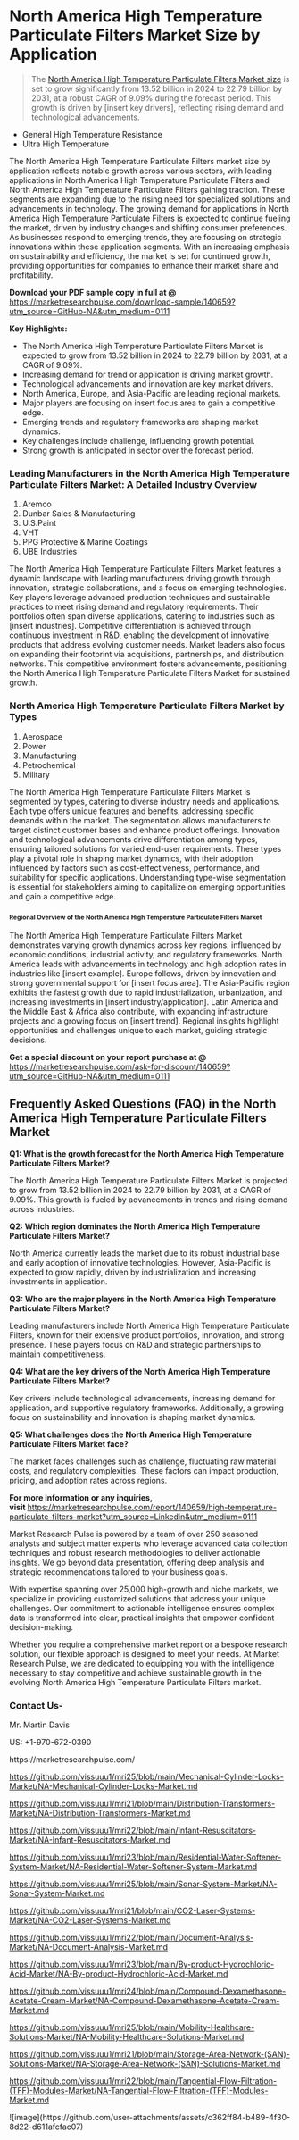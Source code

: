 <h1>North America High Temperature Particulate Filters Market&nbsp;Size by Application</h1><blockquote><p>The <a href="https://marketresearchpulse.com/download-sample/140659?utm_source=GitHub-NA&amp;utm_medium=0111">North America High Temperature Particulate Filters Market size</a> is set to grow significantly from 13.52 billion in 2024 to 22.79 billion by 2031, at a robust CAGR of 9.09% during the forecast period. This growth is driven by [insert key drivers], reflecting rising demand and technological advancements.</p></blockquote><ul><li>General High Temperature Resistance<li> Ultra High Temperature</li></ul><p>The North America High Temperature Particulate Filters market size by application reflects notable growth across various sectors, with leading applications in North America High Temperature Particulate Filters and North America High Temperature Particulate Filters gaining traction. These segments are expanding due to the rising need for specialized solutions and advancements in technology. The growing demand for applications in North America High Temperature Particulate Filters is expected to continue fueling the market, driven by industry changes and shifting consumer preferences. As businesses respond to emerging trends, they are focusing on strategic innovations within these application segments. With an increasing emphasis on sustainability and efficiency, the market is set for continued growth, providing opportunities for companies to enhance their market share and profitability.</p><p><strong>Download your PDF sample copy in full at @ </strong><a href="https://marketresearchpulse.com/download-sample/140659?utm_source=GitHub-NA&amp;utm_medium=0111">https://marketresearchpulse.com/download-sample/140659?utm_source=GitHub-NA&amp;utm_medium=0111</a></p><p><strong>Key Highlights: </strong></p><ul><li>The North America High Temperature Particulate Filters Market is expected to grow from 13.52 billion in 2024 to 22.79 billion by 2031, at a CAGR of 9.09%.</li><li>Increasing demand for trend or application is driving market growth.</li><li>Technological advancements and innovation are key market drivers.</li><li>North America, Europe, and Asia-Pacific are leading regional markets.</li><li>Major players are focusing on insert focus area to gain a competitive edge.</li><li>Emerging trends and regulatory frameworks are shaping market dynamics.</li><li>Key challenges include challenge, influencing growth potential.</li><li>Strong growth is anticipated in sector over the forecast period.</li></ul><h3>Leading Manufacturers in the North America High Temperature Particulate Filters Market: A Detailed Industry Overview</h3><ol><li>Aremco</li><li>Dunbar Sales & Manufacturing</li><li>U.S.Paint</li><li>VHT</li><li>PPG Protective & Marine Coatings</li><li>UBE Industries</li></ol><div class="flex max-w-full flex-col flex-grow"><div class="min-h-8 text-message flex w-full flex-col items-end gap-2 whitespace-normal break-words [.text-message+&amp;]:mt-5" dir="auto" data-message-author-role="assistant" data-message-id="fd8432e4-4910-450d-b182-61b7bfb0a01f" data-message-model-slug="gpt-4o"><div class="flex w-full flex-col gap-1 empty:hidden first:pt-[3px]"><div class="markdown prose w-full break-words dark:prose-invert light"><p>The North America High Temperature Particulate Filters Market features a dynamic landscape with leading manufacturers driving growth through innovation, strategic collaborations, and a focus on emerging technologies. Key players leverage advanced production techniques and sustainable practices to meet rising demand and regulatory requirements. Their portfolios often span diverse applications, catering to industries such as [insert industries]. Competitive differentiation is achieved through continuous investment in R&amp;D, enabling the development of innovative products that address evolving customer needs. Market leaders also focus on expanding their footprint via acquisitions, partnerships, and distribution networks. This competitive environment fosters advancements, positioning the North America High Temperature Particulate Filters Market for sustained growth.</p></div></div></div></div><h3>North America High Temperature Particulate Filters Market by Types</h3><ol><li>Aerospace<li> Power<li> Manufacturing<li> Petrochemical<li> Military</li></ol><div class="flex max-w-full flex-col flex-grow"><div class="min-h-8 text-message flex w-full flex-col items-end gap-2 whitespace-normal break-words [.text-message+&amp;]:mt-5" dir="auto" data-message-author-role="assistant" data-message-id="084470be-0bb7-4664-bddf-5156b4f41249" data-message-model-slug="gpt-4o-mini"><div class="flex w-full flex-col gap-1 empty:hidden first:pt-[3px]"><div class="markdown prose w-full break-words dark:prose-invert light"><p>The North America High Temperature Particulate Filters Market is segmented by types, catering to diverse industry needs and applications. Each type offers unique features and benefits, addressing specific demands within the market. The segmentation allows manufacturers to target distinct customer bases and enhance product offerings. Innovation and technological advancements drive differentiation among types, ensuring tailored solutions for varied end-user requirements. These types play a pivotal role in shaping market dynamics, with their adoption influenced by factors such as cost-effectiveness, performance, and suitability for specific applications. Understanding type-wise segmentation is essential for stakeholders aiming to capitalize on emerging opportunities and gain a competitive edge.</p></div></div></div></div><h3><span style="font-size: 11px;">Regional Overview of the North America High Temperature Particulate Filters Market</span></h3><div class="flex max-w-full flex-col flex-grow"><div class="min-h-8 text-message flex w-full flex-col items-end gap-2 whitespace-normal break-words [.text-message+&amp;]:mt-5" dir="auto" data-message-author-role="assistant" data-message-id="e9038762-ce64-4e30-91c9-9bd413514231" data-message-model-slug="gpt-4o-mini"><div class="flex w-full flex-col gap-1 empty:hidden first:pt-[3px]"><div class="markdown prose w-full break-words dark:prose-invert light"><p>The North America High Temperature Particulate Filters Market demonstrates varying growth dynamics across key regions, influenced by economic conditions, industrial activity, and regulatory frameworks. North America leads with advancements in technology and high adoption rates in industries like [insert example]. Europe follows, driven by innovation and strong governmental support for [insert focus area]. The Asia-Pacific region exhibits the fastest growth due to rapid industrialization, urbanization, and increasing investments in [insert industry/application]. Latin America and the Middle East &amp; Africa also contribute, with expanding infrastructure projects and a growing focus on [insert trend]. Regional insights highlight opportunities and challenges unique to each market, guiding strategic decisions.</p></div></div></div></div><p><strong>Get a special discount on your report purchase at @ </strong><a href="https://marketresearchpulse.com/ask-for-discount/140659?utm_source=GitHub-NA&amp;utm_medium=0111">https://marketresearchpulse.com/ask-for-discount/140659?utm_source=GitHub-NA&amp;utm_medium=0111</a></p><h2>Frequently Asked Questions (FAQ) in the North America High Temperature Particulate Filters Market</h2><p><strong>Q1: What is the growth forecast for the North America High Temperature Particulate Filters Market?</strong></p><p>The North America High Temperature Particulate Filters Market is projected to grow from 13.52 billion in 2024 to 22.79 billion by 2031, at a CAGR of 9.09%. This growth is fueled by advancements in trends and rising demand across industries.</p><p><strong>Q2: Which region dominates the North America High Temperature Particulate Filters Market?</strong></p><p>North America currently leads the market due to its robust industrial base and early adoption of innovative technologies. However, Asia-Pacific is expected to grow rapidly, driven by industrialization and increasing investments in application.</p><p><strong>Q3: Who are the major players in the North America High Temperature Particulate Filters Market?</strong></p><p>Leading manufacturers include North America High Temperature Particulate Filters, known for their extensive product portfolios, innovation, and strong presence. These players focus on R&amp;D and strategic partnerships to maintain competitiveness.</p><p><strong>Q4: What are the key drivers of the North America High Temperature Particulate Filters Market?</strong></p><p>Key drivers include technological advancements, increasing demand for application, and supportive regulatory frameworks. Additionally, a growing focus on sustainability and innovation is shaping market dynamics.</p><p><strong>Q5: What challenges does the North America High Temperature Particulate Filters Market face?</strong></p><p>The market faces challenges such as challenge, fluctuating raw material costs, and regulatory complexities. These factors can impact production, pricing, and adoption rates across regions.</p><p><strong>For more information or any inquiries, visit&nbsp;</strong><a href="https://marketresearchpulse.com/report/140659/high-temperature-particulate-filters-market?utm_source=Linkedin&utm_medium=0111">https://marketresearchpulse.com/report/140659/high-temperature-particulate-filters-market?utm_source=Linkedin&utm_medium=0111</a></p><p>Market Research Pulse is powered by a team of over 250 seasoned analysts and subject matter experts who leverage advanced data collection techniques and robust research methodologies to deliver actionable insights. We go beyond data presentation, offering deep analysis and strategic recommendations tailored to your business goals.</p><p>With expertise spanning over 25,000 high-growth and niche markets, we specialize in providing customized solutions that address your unique challenges. Our commitment to actionable intelligence ensures complex data is transformed into clear, practical insights that empower confident decision-making.</p><p>Whether you require a comprehensive market report or a bespoke research solution, our flexible approach is designed to meet your needs. At Market Research Pulse, we are dedicated to equipping you with the intelligence necessary to stay competitive and achieve sustainable growth in the evolving North America High Temperature Particulate Filters market.</p><h3><strong>Contact Us-</strong></h3><p>Mr. Martin Davis</p><p>US: +1-970-672-0390</p><p>https://marketresearchpulse.com/</p><p><a href="https://github.com/vissuuu1/mri25/blob/main/Mechanical-Cylinder-Locks-Market/NA-Mechanical-Cylinder-Locks-Market.md">https://github.com/vissuuu1/mri25/blob/main/Mechanical-Cylinder-Locks-Market/NA-Mechanical-Cylinder-Locks-Market.md</a></p><p><a href="https://github.com/vissuuu1/mri21/blob/main/Distribution-Transformers-Market/NA-Distribution-Transformers-Market.md">https://github.com/vissuuu1/mri21/blob/main/Distribution-Transformers-Market/NA-Distribution-Transformers-Market.md</a></p><p><a href="https://github.com/vissuuu1/mri22/blob/main/Infant-Resuscitators-Market/NA-Infant-Resuscitators-Market.md">https://github.com/vissuuu1/mri22/blob/main/Infant-Resuscitators-Market/NA-Infant-Resuscitators-Market.md</a></p><p><a href="https://github.com/vissuuu1/mri23/blob/main/Residential-Water-Softener-System-Market/NA-Residential-Water-Softener-System-Market.md">https://github.com/vissuuu1/mri23/blob/main/Residential-Water-Softener-System-Market/NA-Residential-Water-Softener-System-Market.md</a></p><p><a href="https://github.com/vissuuu1/mri25/blob/main/Sonar-System-Market/NA-Sonar-System-Market.md">https://github.com/vissuuu1/mri25/blob/main/Sonar-System-Market/NA-Sonar-System-Market.md</a></p><p><a href="https://github.com/vissuuu1/mri21/blob/main/CO2-Laser-Systems-Market/NA-CO2-Laser-Systems-Market.md">https://github.com/vissuuu1/mri21/blob/main/CO2-Laser-Systems-Market/NA-CO2-Laser-Systems-Market.md</a></p><p><a href="https://github.com/vissuuu1/mri22/blob/main/Document-Analysis-Market/NA-Document-Analysis-Market.md">https://github.com/vissuuu1/mri22/blob/main/Document-Analysis-Market/NA-Document-Analysis-Market.md</a></p><p><a href="https://github.com/vissuuu1/mri23/blob/main/By-product-Hydrochloric-Acid-Market/NA-By-product-Hydrochloric-Acid-Market.md">https://github.com/vissuuu1/mri23/blob/main/By-product-Hydrochloric-Acid-Market/NA-By-product-Hydrochloric-Acid-Market.md</a></p><p><a href="https://github.com/vissuuu1/mri24/blob/main/Compound-Dexamethasone-Acetate-Cream-Market/NA-Compound-Dexamethasone-Acetate-Cream-Market.md">https://github.com/vissuuu1/mri24/blob/main/Compound-Dexamethasone-Acetate-Cream-Market/NA-Compound-Dexamethasone-Acetate-Cream-Market.md</a></p><p><a href="https://github.com/vissuuu1/mri25/blob/main/Mobility-Healthcare-Solutions-Market/NA-Mobility-Healthcare-Solutions-Market.md">https://github.com/vissuuu1/mri25/blob/main/Mobility-Healthcare-Solutions-Market/NA-Mobility-Healthcare-Solutions-Market.md</a></p><p><a href="https://github.com/vissuuu1/mri21/blob/main/Storage-Area-Network-(SAN)-Solutions-Market/NA-Storage-Area-Network-(SAN)-Solutions-Market.md">https://github.com/vissuuu1/mri21/blob/main/Storage-Area-Network-(SAN)-Solutions-Market/NA-Storage-Area-Network-(SAN)-Solutions-Market.md</a></p><p><a href="https://github.com/vissuuu1/mri22/blob/main/Tangential-Flow-Filtration-(TFF)-Modules-Market/NA-Tangential-Flow-Filtration-(TFF)-Modules-Market.md">https://github.com/vissuuu1/mri22/blob/main/Tangential-Flow-Filtration-(TFF)-Modules-Market/NA-Tangential-Flow-Filtration-(TFF)-Modules-Market.md</a></p>
![image](https://github.com/user-attachments/assets/c362ff84-b489-4f30-8d22-d611afcfac07)
